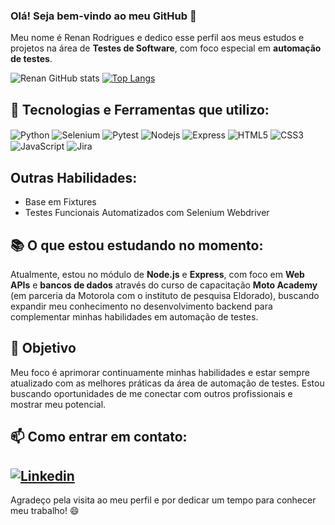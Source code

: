 ### Olá! Seja bem-vindo ao meu GitHub 🤘

Meu nome é Renan Rodrigues e dedico esse perfil aos meus estudos e projetos na área de **Testes de Software**, com foco especial em **automação de testes**.

![Renan GitHub stats](https://github-readme-stats.vercel.app/api?username=reerod&show_icons=true&theme=dark)
[![Top Langs](https://github-readme-stats.vercel.app/api/top-langs/?username=reerod)](https://github.com/reerod/github-readme-stats)


## 🔧 Tecnologias e Ferramentas que utilizo:

<div>
    <img align="center" alt="Python" src="https://img.shields.io/badge/Python-14354C?style=for-the-badge&logo=python&logoColor=white"/>
    <img align="center" alt="Selenium" src="https://img.shields.io/badge/-SELENIUM-43B02A?style=for-the-badge&logo=selenium&logoColor=white"/>
    <img align="center" alt="Pytest" src="https://img.shields.io/badge/-PYTEST-0A9EDC?style=for-the-badge&logo=pytest&logoColor=white"/>
    <img align="center" alt="Nodejs" src="https://img.shields.io/badge/-NODE.JS-5FA04E?style=for-the-badge&logo=nodedotjs&logoColor=white"/>
    <img align="center" alt="Express" src="https://img.shields.io/badge/Express.js-404D59?style=for-the-badge&logo=express"/>
    <img align="center" alt="HTML5" src="https://img.shields.io/badge/HTML5-E34F26?style=for-the-badge&logo=html5&logoColor=white"/>
    <img align="center" alt="CSS3" src="https://img.shields.io/badge/CSS3-1572B6?style=for-the-badge&logo=css3&logoColor=white"/>
    <img align="center" alt="JavaScript" src="https://img.shields.io/badge/JavaScript-F7DF1E?style=for-the-badge&logo=javascript&logoColor=black"/>
    <img align="center" alt="Jira" src="https://img.shields.io/badge/Jira-0052CC?style=for-the-badge&logo=Jira&logoColor=white"/>
</div>



## Outras Habilidades:
  - Base em Fixtures
  - Testes Funcionais Automatizados com Selenium Webdriver


## 📚 O que estou estudando no momento:
Atualmente, estou no módulo de **Node.js** e **Express**, com foco em **Web APIs** e **bancos de dados** através do curso de capacitação **Moto Academy** (em parceria da Motorola com o instituto de pesquisa Eldorado), buscando expandir meu conhecimento no desenvolvimento backend para complementar minhas habilidades em automação de testes.

## 🚀 Objetivo

Meu foco é aprimorar continuamente minhas habilidades e estar sempre atualizado com as melhores práticas da área de automação de testes. Estou buscando oportunidades de me conectar com outros profissionais e mostrar meu potencial.

## 📫 Como entrar em contato:
[![Linkedin](https://img.shields.io/badge/LinkedIn-0077B5?style=for-the-badge&logo=linkedin&logoColor=white)](https://www.linkedin.com/in/rerod/)
---

Agradeço pela visita ao meu perfil e por dedicar um tempo para conhecer meu trabalho! 😄
